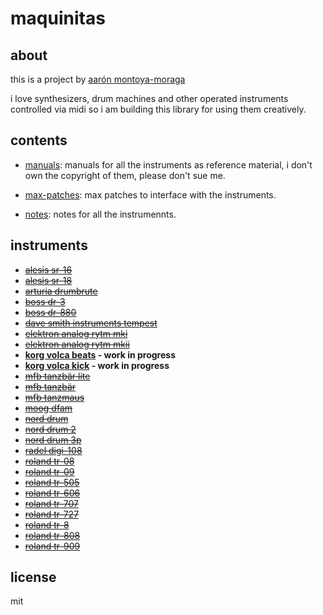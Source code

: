 # maquinitas

## about

this is a project by [aarón montoya-moraga](http://montoyamoraga.io/)

i love synthesizers, drum machines and other operated instruments controlled via midi so i am building this library for using them creatively.

## contents

* [manuals](https://github.com/montoyamoraga/maquinitas/tree/gh-pages/manuals): manuals for all the instruments as reference material, i don't own the copyright of them, please don't sue me.

* [max-patches](https://github.com/montoyamoraga/maquinitas/tree/gh-pages/max-patches): max patches to interface with the instruments.

* [notes](https://github.com/montoyamoraga/maquinitas/tree/gh-pages/notes): notes for all the instrumennts.

## instruments

* ~~[alesis sr-16](https://github.com/montoyamoraga/maquinitas/blob/gh-pages/notes/alesis-sr-16.md)~~
* ~~[alesis sr-18](https://github.com/montoyamoraga/maquinitas/blob/gh-pages/notes/alesis-sr-18.md)~~
* ~~[arturia drumbrute](https://github.com/montoyamoraga/maquinitas/blob/gh-pages/notes/arturia-drumbrute.md)~~
* ~~[boss dr-3](https://github.com/montoyamoraga/maquinitas/blob/gh-pages/notes/boss-dr-3.md)~~
* ~~[boss dr-880](https://github.com/montoyamoraga/maquinitas/blob/gh-pages/notes/boss-dr-880.md)~~
* ~~[dave smith instruments tempest](https://github.com/montoyamoraga/maquinitas/blob/gh-pages/notes/dave-smith-instruments-tempest.md)~~
* ~~[elektron analog rytm mki](https://github.com/montoyamoraga/maquinitas/blob/gh-pages/notes/elektron-analog-rytm-mki.md)~~
* ~~[elektron analog rytm mkii](https://github.com/montoyamoraga/maquinitas/blob/gh-pages/notes/elektron-analog-rytm-mkii.md)~~
* **[korg volca beats](https://github.com/montoyamoraga/maquinitas/blob/gh-pages/notes/korga-volca-beats.md) - work in progress**
* **[korg volca kick](https://github.com/montoyamoraga/maquinitas/blob/gh-pages/notes/korga-volca-kick.md) - work in progress**
* ~~[mfb tanzbär lite](https://github.com/montoyamoraga/maquinitas/blob/gh-pages/notes/mfb-tanzbar-lite.md)~~
* ~~[mfb tanzbär](https://github.com/montoyamoraga/maquinitas/blob/gh-pages/notes/mfb-tanzbar.md)~~
* ~~[mfb tanzmaus](https://github.com/montoyamoraga/maquinitas/blob/gh-pages/notes/mfb-tanzmaus.md)~~
* ~~[moog dfam](https://github.com/montoyamoraga/maquinitas/blob/gh-pages/notes/moog-dfam.md)~~
* ~~[nord drum](https://github.com/montoyamoraga/maquinitas/blob/gh-pages/notes/nord-drum.md)~~
* ~~[nord drum 2](https://github.com/montoyamoraga/maquinitas/blob/gh-pages/notes/nord-drum-2.md)~~
* ~~[nord drum 3p](https://github.com/montoyamoraga/maquinitas/blob/gh-pages/notes/nord-drum-3p.md)~~
* ~~[radel digi-108](https://github.com/montoyamoraga/maquinitas/blob/gh-pages/notes/radel-digi-108.md)~~
* ~~[roland tr-08](https://github.com/montoyamoraga/maquinitas/blob/gh-pages/notes/roland-tr-08.md)~~
* ~~[roland tr-09](https://github.com/montoyamoraga/maquinitas/blob/gh-pages/notes/roland-tr-09.md)~~
* ~~[roland tr-505](https://github.com/montoyamoraga/maquinitas/blob/gh-pages/notes/roland-tr-505.md)~~
* ~~[roland tr-606](https://github.com/montoyamoraga/maquinitas/blob/gh-pages/notes/roland-tr-606.md)~~
* ~~[roland tr-707](https://github.com/montoyamoraga/maquinitas/blob/gh-pages/notes/roland-tr-707.md)~~
* ~~[roland tr-727](https://github.com/montoyamoraga/maquinitas/blob/gh-pages/notes/roland-tr-727.md)~~
* ~~[roland tr-8](https://github.com/montoyamoraga/maquinitas/blob/gh-pages/notes/roland-tr-8.md)~~
* ~~[roland tr-808](https://github.com/montoyamoraga/maquinitas/blob/gh-pages/notes/roland-tr-808.md)~~
* ~~[roland tr-909](https://github.com/montoyamoraga/maquinitas/blob/gh-pages/notes/roland-tr-909.md)~~

## license

mit

